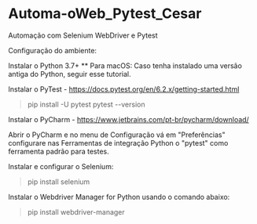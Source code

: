 # Automa-oWeb_Pytest_Cesar
Automação com Selenium WebDriver e Pytest

Configuração do ambiente:

Instalar o Python 3.7+
** Para macOS: Caso tenha instalado uma versão antiga do Python, seguir esse tutorial.


Instalar o PyTest - https://docs.pytest.org/en/6.2.x/getting-started.html

> pip install -U pytest
> pytest --version

Instalar o PyCharm - https://www.jetbrains.com/pt-br/pycharm/download/


Abrir o PyCharm e no menu de Configuração vá em "Preferências" configurare nas Ferramentas de integração Python o "pytest" como ferramenta padrão para testes. 


Instalar e configurar o Selenium:
> pip install selenium


Instalar o Webdriver Manager for Python usando o comando abaixo:
> pip install webdriver-manager

